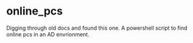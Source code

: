 # online_pcs
Digging through old docs and found this one. A powershell script to find online pcs in an AD envrionment.
